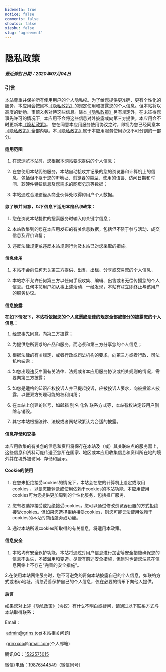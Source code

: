 ```yaml
---
hidemeta: true
notice: false
comments: false
showtoc: false
xieshu: false
slug: "agreement"
---
```

# 隐私政策
##### 最近修訂日期：2020年07月04日

### 引言

本站尊重并保护所有使用用户的个人隐私权。为了给您提供更准确、更有个性化的服务，本应用会按照本<a href="https://www.grins.top/agreement">《隐私政策》</a>的规定使用和披露您的个人信息。但本站将以高度的勤勉、审慎义务对待这些信息。除本<a href="https://www.grins.top/agreement">《隐私政策》</a>另有规定外，在未征得您事先许可的情况下，本应用不会将这些信息对外披露或向第三方提供。本应用会不时更新本<a href="https://www.grins.top/agreement">《隐私政策》</a>。 您在同意本应用服务使用协议之时，即视为您已经同意本<a href="https://www.grins.top/agreement">《隐私政策》</a>全部内容。本<a href="https://www.grins.top/agreement">《隐私政策》</a>属于本应用服务使用协议不可分割的一部分。

#### 适用范围

1. 在您浏览本站时，您根据本网站要求提供的个人信息；

2. 在您使用本站网络服务，本站自动接收并记录的您的浏览器和计算机上的信息，包括但不限于您的IP地址、浏览器的类型、使用的语言、访问日期和时间、软硬件特征信息及您需求的网页记录等数据；

3. 本站通过合法途径从商业伙伴处取得的用户个人数据。

#### 您了解并同意，以下信息不适用本隐私权政策：

1. 您在浏览本站提供的搜索服务时输入的关键字信息；

2. 本站收集到的您在本应用发布的有关信息数据，包括但不限于参与活动、成交信息及评价详情；

3. 违反法律规定或违反本站规则行为及本站已对您采取的措施。

#### 信息使用

1. 本站不会向任何无关第三方提供、出售、出租、分享或交易您的个人信息，

2. 本站亦不允许任何第三方以任何手段收集、编辑、出售或者无偿传播您的个人信息。任何本站用户如从事上述活动，一经发现，本站有权立即终止与该用户的服务协议。

	

#### 信息披露

**在如下情况下，本站将依据您的个人意愿或法律的规定全部或部分的披露您的个人信息：**

1. 经您事先同意，向第三方披露；

2. 为提供您所要求的产品和服务，而必须和第三方分享您的个人信息；

3. 根据法律的有关规定，或者行政或司法机构的要求，向第三方或者行政、司法机构披露；

4. 如您出现违反中国有关法律、法规或者本应用服务协议或相关规则的情况，需要向第三方披露；

5. 如您是适格的知识产权投诉人并已提起投诉，应被投诉人要求，向被投诉人披露，以便双方处理可能的权利纠纷；

6. 在本站上创建的账号，如邮箱 别名 化名 联系方式等，本站有权决定该用户删除与销毁。

7. 其它本站根据法律、法规或者网站政策认为合适的披露。

#### 信息存储和交换

本应用收集的有关您的信息和资料将保存在本站及（或）其关联站点的服务器上，这些信息和资料可能传送至您所在国家、地区或本应用收集信息和资料所在地的境外并在境外被访问、存储和展示。

#### Cookie的使用

1. 在您未拒绝接受cookies的情况下，本站会在您的计算机上设定或取用cookies ，以便您能登录或使用依赖于cookies的本站功能。本应用使用cookies可为您提供更加周到的个性化服务，包括推广服务。

2. 您有权选择接受或拒绝接受cookies。您可以通过修改浏览器设置的方式拒绝接受cookies。但如果您选择拒绝接受cookies，则您可能无法使用依赖于cookies的本站的网络服务或功能。

3. 通过本站所设cookies所取得的有关信息，将适用本政策。

#### 信息安全

1. 本站均有安全保护功能，本站将通过对用户信息进行加密等安全措施确保您的信息不丢失，不被滥用和变造。尽管有前述安全措施，但同时也请您注意在信息网络上不存在“完善的安全措施”。

2.在使用本站网络服务时，您不可避免的要向本站披露自己的个人信息，如联络方式或者ip地址。请您妥善保护自己的个人信息，仅在必要的情形下向他人提供。

#### 后言

如果您对上述<a href="https://www.grins.top/agreement">《隐私政策》</a>（协议）有什么不明白或疑问，请通过以下联系方式与本站取得联系：

Email：

​           <a class="c" href="mailto:admin@grins.top">admin@grins.top</a>(本站相关问题)

​           <a class="c" href="mailto:grinxxoo@gmail.com">grinxxoo@gmail.com</a>(个人邮箱)

腾讯QQ：<a href="tencent://AddContact/?fromId=50&amp;fromSubId=1&amp;subcmd=all&amp;uin=1522575015">1522575015</a>

微信/电话：<a href="tel://19876544549">19876544549</a>（微信同号）